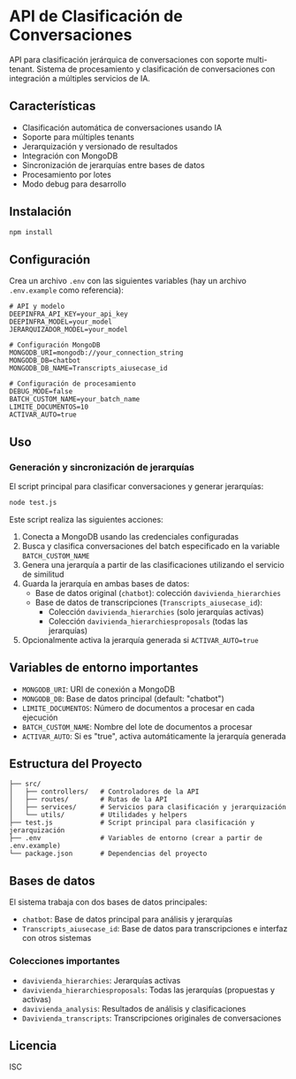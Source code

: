 # API de Clasificación de Conversaciones

API para clasificación jerárquica de conversaciones con soporte multi-tenant. Sistema de procesamiento y clasificación de conversaciones con integración a múltiples servicios de IA.

## Características

- Clasificación automática de conversaciones usando IA
- Soporte para múltiples tenants
- Jerarquización y versionado de resultados
- Integración con MongoDB
- Sincronización de jerarquías entre bases de datos
- Procesamiento por lotes
- Modo debug para desarrollo

## Instalación

```bash
npm install
```

## Configuración

Crea un archivo `.env` con las siguientes variables (hay un archivo `.env.example` como referencia):

```env
# API y modelo
DEEPINFRA_API_KEY=your_api_key
DEEPINFRA_MODEL=your_model
JERARQUIZADOR_MODEL=your_model

# Configuración MongoDB
MONGODB_URI=mongodb://your_connection_string
MONGODB_DB=chatbot
MONGODB_DB_NAME=Transcripts_aiusecase_id

# Configuración de procesamiento
DEBUG_MODE=false
BATCH_CUSTOM_NAME=your_batch_name
LIMITE_DOCUMENTOS=10
ACTIVAR_AUTO=true
```

## Uso

### Generación y sincronización de jerarquías

El script principal para clasificar conversaciones y generar jerarquías:

```bash
node test.js
```

Este script realiza las siguientes acciones:

1. Conecta a MongoDB usando las credenciales configuradas
2. Busca y clasifica conversaciones del batch especificado en la variable `BATCH_CUSTOM_NAME`
3. Genera una jerarquía a partir de las clasificaciones utilizando el servicio de similitud
4. Guarda la jerarquía en ambas bases de datos:
   - Base de datos original (`chatbot`): colección `davivienda_hierarchies`
   - Base de datos de transcripciones (`Transcripts_aiusecase_id`):
     - Colección `davivienda_hierarchies` (solo jerarquías activas)
     - Colección `davivienda_hierarchiesproposals` (todas las jerarquías)
5. Opcionalmente activa la jerarquía generada si `ACTIVAR_AUTO=true`

## Variables de entorno importantes

- `MONGODB_URI`: URI de conexión a MongoDB
- `MONGODB_DB`: Base de datos principal (default: "chatbot")
- `LIMITE_DOCUMENTOS`: Número de documentos a procesar en cada ejecución
- `BATCH_CUSTOM_NAME`: Nombre del lote de documentos a procesar
- `ACTIVAR_AUTO`: Si es "true", activa automáticamente la jerarquía generada

## Estructura del Proyecto

```
├── src/
│   ├── controllers/   # Controladores de la API
│   ├── routes/        # Rutas de la API
│   ├── services/      # Servicios para clasificación y jerarquización
│   └── utils/         # Utilidades y helpers
├── test.js            # Script principal para clasificación y jerarquización
├── .env               # Variables de entorno (crear a partir de .env.example)
└── package.json       # Dependencias del proyecto
```

## Bases de datos

El sistema trabaja con dos bases de datos principales:
- `chatbot`: Base de datos principal para análisis y jerarquías
- `Transcripts_aiusecase_id`: Base de datos para transcripciones e interfaz con otros sistemas

### Colecciones importantes

- `davivienda_hierarchies`: Jerarquías activas
- `davivienda_hierarchiesproposals`: Todas las jerarquías (propuestas y activas)
- `davivienda_analysis`: Resultados de análisis y clasificaciones
- `Davivienda_transcripts`: Transcripciones originales de conversaciones

## Licencia

ISC
